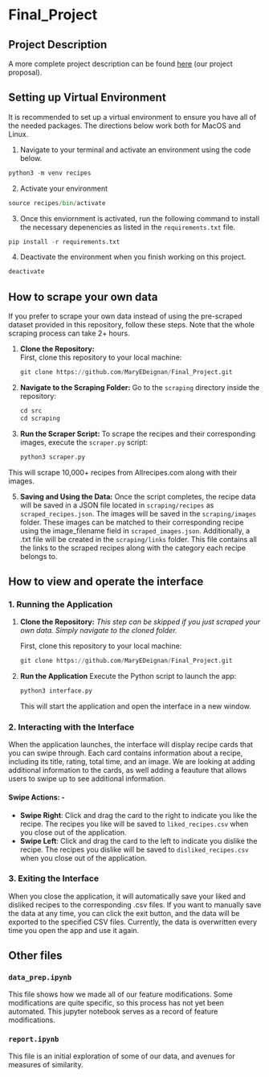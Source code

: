 # Final_Project

## Project Description

A more complete project description can be found  <a href="Al_and_Mary_Meal_Plan_Generator.pdf">here</a> (our project proposal).

## Setting up Virtual Environment
It is recommended to set up a virtual environment to ensure you have all of the needed packages. 
The directions below work both for MacOS and Linux. 
1. Navigate to your terminal and activate an environment using the code below. 
```python
python3 -m venv recipes
```
2. Activate your environment
```python
source recipes/bin/activate
```
3. Once this enviornment is activated, run the following command to install the necessary depenencies as listed in the `requirements.txt` file.
```python
pip install -r requirements.txt
```
4. Deactivate the environment when you finish working on this project. 
```python
deactivate
```


## How to scrape your own data
If you prefer to scrape your own data instead of using the pre-scraped dataset provided in this repository, follow these steps. Note that the whole scraping process can take 2+ hours. 
1. **Clone the Repository:**  
   First, clone this repository to your local machine:
   ```python
   git clone https://github.com/MaryEDeignan/Final_Project.git
   ```
2. **Navigate to the Scraping Folder:** Go to the `scraping` directory inside the repository:
	```python 
	cd src
	cd scraping 
	```
3. **Run the Scraper Script:** To scrape the recipes and their corresponding images, execute the `scraper.py` script:
	```python
	python3 scraper.py
	```
  This will scrape 10,000+ recipes from Allrecipes.com along with their images.

5. **Saving and Using the Data:** Once the script completes, the recipe data will be saved in a JSON file located in `scraping/recipes` as `scraped_recipes.json`. The images will be saved in the `scraping/images` folder.  These images can be matched to their corresponding recipe using the image_filename field in `scraped_images.json`. Additionally, a .txt file will be created in the `scraping/links` folder. This file contains all the links to the scraped recipes along with the category each recipe belongs to.

## How to view and operate the interface
### 1. **Running the Application**
1. **Clone the Repository:**  *This step can be skipped if you just scraped your own data. Simply navigate to the cloned folder.*
   
   First, clone this repository to your local machine:
   ```python
   git clone https://github.com/MaryEDeignan/Final_Project.git
   ``` 
3. **Run the Application** Execute the Python script to launch the app:
	```python 
	python3 interface.py
	```
	This will start the application and open the interface in a new window.

### 2. **Interacting with the Interface**
When the application launches, the interface will display recipe cards that you can swipe through. Each card contains information about a recipe, including its title, rating, total time, and an image. We are looking at adding additional information to the cards, as well adding a feauture that allows users to swipe up to see additional information. 
#### Swipe Actions: - 
- **Swipe Right**: Click and drag the card to the right to indicate you like the recipe. The recipes you like will be saved to `liked_recipes.csv` when you close out of the application. 
- **Swipe Left**: Click and drag the card to the left to indicate you dislike the recipe. The recipes you dislike will be saved to `disliked_recipes.csv` when you close out of the application. 

### 3. **Exiting the Interface** 
When you close the application, it will automatically save your liked and disliked recipes to the corresponding .csv files. If you want to manually save the data at any time, you can click the exit button, and the data will be exported to the specified CSV files. Currently, the data is overwritten every time you open the app and use it again.

## Other files

### `data_prep.ipynb`
This file shows how we made all of our feature modifications. Some modifications are quite specific, so this process has not yet been automated. This jupyter notebook serves as a record of feature modifications.

### `report.ipynb`
This file is an initial exploration of some of our data, and avenues for measures of similarity.






